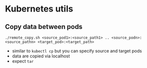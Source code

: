 # Kubernetes utils
## Copy data between pods
``./remote_copy.sh <source_pod1>:<source_path1> .. <source_podn>:<source_pathn> <target_pod>:<target_path>``
- similar to `kubectl cp` but you can specify source and target pods 
- data are copied via localhost
- expect `tar`
